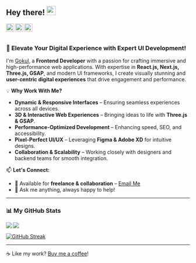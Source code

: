## Hey there! <img src="https://media.giphy.com/media/hvRJCLFzcasrR4ia7z/giphy.gif" width="25px">

<a href="https://discord.gg/XTW52Kt">
  <img align="left" alt="Discord" width="22px" src="https://www.svgrepo.com/show/353655/discord-icon.svg" />
</a>
<a href="https://twitter.com/darksied43?t=gF1ECM2BqfQ5k4F5ZiHVKQ&s=09">
  <img align="left" alt="Twitter" width="22px" src="https://www.svgrepo.com/show/475689/twitter-color.svg" />
</a>
<a href="https://www.linkedin.com/in/gokul-s-89120b209">
  <img align="left" alt="LinkedIn" width="22px" src="https://www.svgrepo.com/show/475661/linkedin-color.svg" />
</a>

<br/>
<br/>

### 🚀 Elevate Your Digital Experience with Expert UI Development!

I'm [Gokul](https://gokuls-git.github.io/Portfolio-CV/), a **Frontend Developer** with a passion for crafting immersive and high-performance web applications. With expertise in **React.js, Next.js, Three.js, GSAP**, and modern UI frameworks, I create visually stunning and **user-centric digital experiences** that drive engagement and performance.

💡 **Why Work With Me?**
- **Dynamic & Responsive Interfaces** – Ensuring seamless experiences across all devices.
- **3D & Interactive Web Experiences** – Bringing ideas to life with **Three.js & GSAP**.
- **Performance-Optimized Development** – Enhancing speed, SEO, and accessibility.
- **Pixel-Perfect UI/UX** – Leveraging **Figma & Adobe XD** for intuitive designs.
- **Collaboration & Scalability** – Working closely with designers and backend teams for smooth integration.

📫 **Let's Connect:**
- 💼 Available for **freelance & collaboration** – [Email Me](mailto:gokul.kumarrs68@gmail.com)  
- 💬 Ask me anything, always happy to help!

---

### 📊 My GitHub Stats  
<a href="https://github.com/gokuls-git/github-readme-stats">
  <img align="left" src="https://github-readme-stats.vercel.app/api?username=gokuls-git&count_private=true&show_icons=true&theme=radical" />
</a>
<a href="https://github.com/gokuls-git/convoychat">
  <img align="center" src="https://github-readme-stats.vercel.app/api/top-langs/?username=gokuls-git" />
</a>

[![GitHub Streak](https://github-readme-streak-stats.herokuapp.com/?user=gokuls-git)](https://git.io/streak-stats)

---

☕ Like my work? [Buy me a coffee](https://www.buymeacoffee.com/gokulsgit)!
